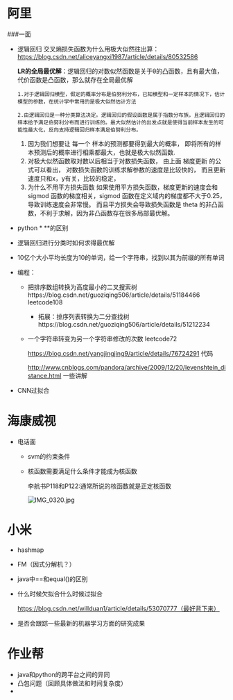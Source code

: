 # 阿里

###一面

- 逻辑回归 交叉熵损失函数为什么用极大似然往出算：https://blog.csdn.net/aliceyangxi1987/article/details/80532586

  **LR的全局最优解**：逻辑回归的对数似然函数是关于θ的凸函数，且有最大值，代价函数是凸函数，那么就存在全局最优解

  ```
  1.对于逻辑回归模型，假定的概率分布是伯努利分布，已知模型和一定样本的情况下，估计模型的参数，在统计学中常用的是极大似然估计方法
  
  2.由逻辑回归是一种分类算法决定。逻辑回归的假设函数是属于指数分布族，且逻辑回归的样本给予满足伯努利分布而进行训练的。最大似然估计的出发点就是使得当前样本发生的可能性最大化，反向支持逻辑回归样本满足伯努利分布。
  ```

  1. 因为我们想要让 每一个 样本的预测都要得到最大的概率， 
     即将所有的样本预测后的概率进行相乘都最大，也就是极大似然函数.
  2. 对极大似然函数取对数以后相当于对数损失函数， 
     由上面 梯度更新 的公式可以看出， 
     对数损失函数的训练求解参数的速度是比较快的， 
     而且更新速度只和x，y有关，比较的稳定，
  3. 为什么不用平方损失函数 
     如果使用平方损失函数，梯度更新的速度会和 sigmod 函数的梯度相关，sigmod 函数在定义域内的梯度都不大于0.25，导致训练速度会非常慢。 
     而且平方损失会导致损失函数是 theta 的非凸函数，不利于求解，因为非凸函数存在很多局部最优解。

- python * **的区别

- 逻辑回归进行分类时如何求得最优解

- 10亿个大小平均长度为10的单词，给一个字符串，找到以其为前缀的所有单词

- 编程：

  - 把排序数组转换为高度最小的二叉搜索树https://blog.csdn.net/guoziqing506/article/details/51184466 leetcode108

    - 拓展：排序列表转换为二分查找树https://blog.csdn.net/guoziqing506/article/details/51212234

  - 一个字符串转变为另一个字符串修改的次数 leetcode72

    https://blog.csdn.net/yangjingjing9/article/details/76724291 代码

     http://www.cnblogs.com/pandora/archive/2009/12/20/levenshtein_distance.html 一些讲解



- CNN过拟合



# 海康威视

- 电话面
  - svm的约束条件

  - 核函数需要满足什么条件才能成为核函数

    李航书P118和P122:通常所说的核函数就是正定核函数

    ![IMG_0320.jpg](https://i.loli.net/2018/08/02/5b63102e6a9c5.jpg) 



# 小米

- hashmap

- FM（因式分解机？）

- java中==和equal()的区别

- 什么时候欠拟合什么时候过拟合

  https://blog.csdn.net/willduan1/article/details/53070777（最好背下来）

- 是否会跟踪一些最新的机器学习方面的研究成果



# 作业帮

- java和python的跨平台之间的异同
- 凸包问题（回顾具体做法和时间复杂度）
- 